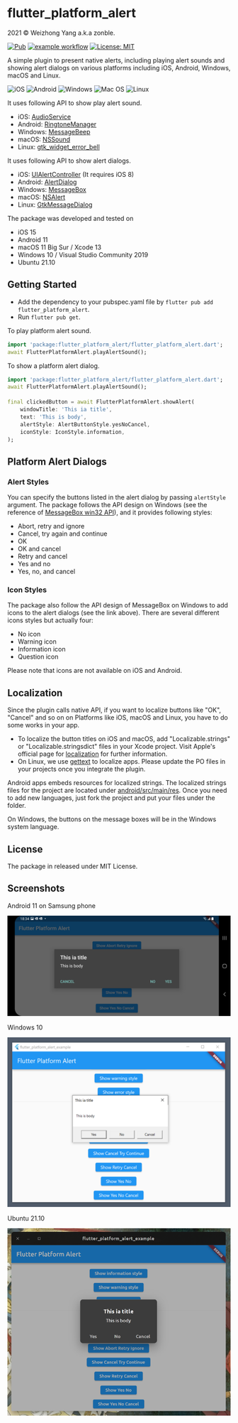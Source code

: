 # flutter_platform_alert

2021 © Weizhong Yang a.k.a zonble.

[![Pub](https://img.shields.io/pub/v/flutter_platform_alert.svg)](https://pub.dartlang.org/packages/flutter_platform_alert) [![example workflow](https://github.com/zonble/flutter_platform_alert/actions/workflows/ci.yaml/badge.svg)](https://github.com/zonble/flutter_platform_alert/actions) [![License: MIT](https://img.shields.io/badge/License-MIT-yellow.svg)](https://github.com/zonble/flutter_platform_alert/blob/main/LICENSE)

A simple plugin to present native alerts, including playing alert sounds and
showing alert dialogs on various platforms including iOS, Android, Windows,
macOS and Linux.

![iOS](https://img.shields.io/badge/iOS-000000?style=for-the-badge&logo=ios&logoColor=white)
![Android](https://img.shields.io/badge/Android-3DDC84?style=for-the-badge&logo=android&logoColor=white)
![Windows](https://img.shields.io/badge/Windows-0078D6?style=for-the-badge&logo=windows&logoColor=white)
![Mac OS](https://img.shields.io/badge/mac%20os-000000?style=for-the-badge&logo=macos&logoColor=F0F0F0)
![Linux](https://img.shields.io/badge/Linux-FCC624?style=for-the-badge&logo=linux&logoColor=black)

It uses following API to show play alert sound.

- iOS: [AudioService](https://developer.apple.com/documentation/audiotoolbox/1405248-audioservicesplaysystemsound)
- Android: [RingtoneManager](https://developer.android.com/reference/android/media/RingtoneManager)
- Windows: [MessageBeep](https://docs.microsoft.com/en-us/windows/win32/api/winuser/nf-winuser-messagebeep)
- macOS: [NSSound](https://developer.apple.com/documentation/appkit/nssound/2903487-beep)
- Linux: [gtk_widget_error_bell](https://docs.gtk.org/gtk3/method.Widget.error_bell.html)

It uses following API to show alert dialogs.

- iOS: [UIAlertController](https://developer.apple.com/documentation/uikit/uialertcontroller) (It requires iOS 8)
- Android: [AlertDialog](https://developer.android.com/reference/android/app/AlertDialog)
- Windows: [MessageBox](https://docs.microsoft.com/en-us/windows/win32/api/winuser/nf-winuser-messagebox)
- macOS: [NSAlert](https://developer.apple.com/documentation/appkit/nsalert)
- Linux: [GtkMessageDialog](https://docs.gtk.org/gtk3/class.MessageDialog.html)

The package was developed and tested on

- iOS 15
- Android 11
- macOS 11 Big Sur / Xcode 13
- Windows 10 / Visual Studio Community 2019
- Ubuntu 21.10

## Getting Started

- Add the dependency to your pubspec.yaml file by `flutter pub add flutter_platform_alert`.
- Run `flutter pub get`.

To play platform alert sound.

```dart
import 'package:flutter_platform_alert/flutter_platform_alert.dart';
await FlutterPlatformAlert.playAlertSound();
```

To show a platform alert dialog.

```dart
import 'package:flutter_platform_alert/flutter_platform_alert.dart';
await FlutterPlatformAlert.playAlertSound();

final clickedButton = await FlutterPlatformAlert.showAlert(
    windowTitle: 'This ia title',
    text: 'This is body',
    alertStyle: AlertButtonStyle.yesNoCancel,
    iconStyle: IconStyle.information,
);
```

## Platform Alert Dialogs

### Alert Styles

You can specify the buttons listed in the alert dialog by passing `alertStyle`
argument. The package follows the API design on Windows (see the reference of
[MessageBox win32 API](https://docs.microsoft.com/en-us/windows/win32/api/winuser/nf-winuser-messagebox)),
and it provides following styles:

- Abort, retry and ignore
- Cancel, try again and continue
- OK
- OK and cancel
- Retry and cancel
- Yes and no
- Yes, no, and cancel

### Icon Styles

The package also follow the API design of MessageBox on Windows to add icons to
the alert dialogs (see the link above). There are several different icons styles
but actually four:

- No icon
- Warning icon
- Information icon
- Question icon

Please note that icons are not available on iOS and Android.

## Localization

Since the plugin calls native API, if you want to localize buttons like "OK",
"Cancel" and so on on Platforms like iOS, macOS and Linux, you have to do some
works in your app.

- To localize the button titles on iOS and macOS, add "Localizable.strings" or
  "Localizable.stringsdict" files in your Xcode project. Visit Apple's official
  page for [localization](https://developer.apple.com/localization) for further
  information.
- On Linux, we use [gettext](https://www.gnu.org/software/gettext/) to localize
  apps. Please update the PO files in your projects once you integrate the
  plugin.

Android apps embeds resources for localized strings. The localized strings files
for the project are located under
[android/src/main/res](https://github.com/zonble/flutter_platform_alert/tree/main/android/src/main/res).
Once you need to add new languages, just fork the project and put your files
under the folder.

On Windows, the buttons on the message boxes will be in the Windows system
language.

## License

The package in released under MIT License.

## Screenshots

Android 11 on Samsung phone

![Android](screenshot_android.jpg)

Windows 10

![Windows](screenshot_windows.png)

Ubuntu 21.10

![linux](screenshot_linux.png)
